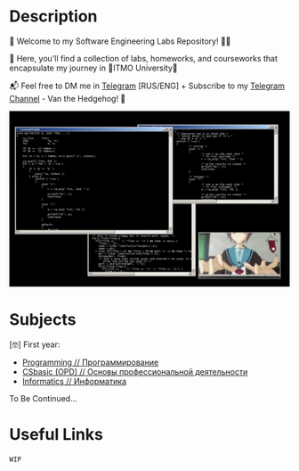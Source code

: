 # Description
🚀 Welcome to my Software Engineering Labs Repository! 🧑‍💻

🔎 Here, you'll find a collection of labs, homeworks, and courseworks that encapsulate my journey in 🌈ITMO University🌈

📬 Feel free to DM me in [Telegram](https://t.me/vaneshik) [RUS/ENG] + Subscribe to my [Telegram Channel](https://t.me/+sTL8GeG882VhNDMy) - Van the Hedgehog! 🦔 

![meow](.utils/yuki_nagato.gif)

# Subjects
[🤓] First year:
* [Programming // Программирование](https://github.com/Vaneshik/VT-Labs/tree/main/java)
* [CSbasic (OPD) // Основы профессиональной деятельности](https://github.com/Vaneshik/VT-Labs/tree/main/csbasic)
* [Informatics // Информатика](https://github.com/Vaneshik/VT-Labs/tree/main/informatics) 

To Be Continued...

# Useful Links
    WIP
